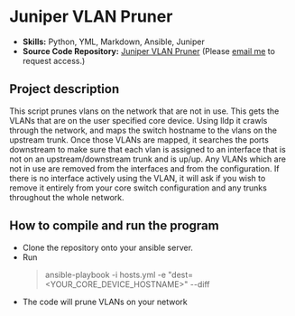 Juniper VLAN Pruner
===============

-   **Skills:** Python, YML, Markdown, Ansible, Juniper
-   **Source Code Repository:** [Juniper VLAN Pruner](https://github.com/adamrt918/vlan-pruner)
    (Please [email me](https://mail.google.com/mail/u/0/?source=mailto&to=thiemann.adam@gmail.com&su=Github_Access&fs=1&tf=cm) to request access.)

## Project description
This script prunes vlans on the network that are not in use.
This gets the VLANs that are on the user specified core device. Using lldp it crawls through the network, and maps the switch hostname to the vlans on the upstream trunk. Once those VLANs are mapped, it searches the ports downstream to make sure that each vlan is assigned to an interface that is not on an upstream/downstream trunk and is up/up. Any VLANs which are not in use are removed from the interfaces and from the configuration. If there is no interface actively using the VLAN, it will ask if you wish to remove it entirely from your core switch configuration and any trunks throughout the whole network. 

## How to compile and run the program

- Clone the repository onto your ansible server.
- Run 
    > ansible-playbook -i hosts.yml -e "dest=<YOUR_CORE_DEVICE_HOSTNAME>" --diff
- The code will prune VLANs on your network
